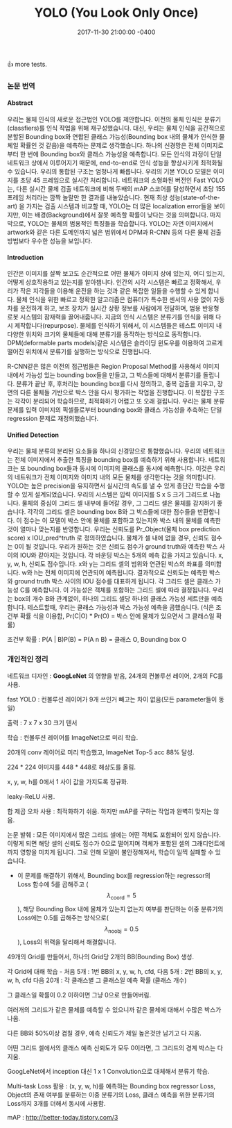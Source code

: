 ﻿---
layout: article
title:  "YOLO (You Look Only Once)"
date: 2017-11-30 21:00:00 -0400
modify_date: 2017-11-30 21:00:00 -0400
tags:
- Deep Learning
- Paper Reading
category: 
- deep learning
use_math: true
---

:+1:
more tests.

<!--more-->

### 논문 번역

#### Abstract
우리는 물체 인식의 새로운 접근법인 YOLO를 제안합니다. 이전의 물체 인식은 분류기(classfiers)를 인식 작업을 위해 재구성했습니다. 대신, 우리는 물체 인식을 공간적으로 분할된 Bounding box와 연합된 클래스 가능성(Bounding box 내의 물체가 인식한 물체일 확률인 것 같음)을 예측하는 문제로 생각했습니다. 하나의 신경망은 전체 이미지로부터 한 번에 Bounding box와 클래스 가능성을 예측합니다. 모든 인식의 과정이 단일 네트워크 상에서 이루어지기 때문에, end-to-end로 인식 성능을 향상시키게 최적화될 수 있습니다.
우리의 통합된 구조는 엄청나게 빠릅니다. 우리의 기본 YOLO 모델은 이미지를 초당 45 프레임으로 실시간 처리합니다. 네트워크의 소형화된 버전인 Fast YOLO는, 다른 실시간 물체 검출 네트워크에 비해 두배의 mAP 스코어를 달성하면서 초당 155프레임 처리라는 깜짝 놀랄만 한 결과를 내놓았습니다. 현재 최상 성능(state-of-the-art) 을 가지는 검출 시스템과 비교할 때, YOLO는 더 많은 localization error들을 보이지만, 이는 배경(Background)에서 잘못 예측할 확률이 낮다는 것을 의미합니다. 마지막으로, YOLO는 물체의 범용적인 특징들을 학습합니다. YOLO는 자연 이미지에서 artwork와 같은 다른 도메인까지 넓은 범위에서 DPM과 R-CNN 등의 다른 물체 검출 방법보다 우수한 성능을 보입니다.

#### Introduction
인간은 이미지를 살짝 보고도 순간적으로 어떤 물체가 이미지 상에 있는지, 어디 있는지, 어떻게 상호작용하고 있는지를 알아챕니다. 인간의 시각 시스템은 빠르고 정확해서, 우리가 작은 지각들을 이용해 운전을 하는 것과 같은 복잡한 일들을 수행할 수 있게 합니다. 물체 인식을 위한 빠르고 정확한 알고리즘은 컴퓨터가 특수한 센서의 사용 없이 자동차를 운전하게 하고, 보조 장치가 실시간 상황 정보를 사람에게 전달하며, 범용 반응형 로봇 시스템의 잠재력을 끌어내줍니다. 지금의 인식 시스템은 분류기를 인식을 위해 다시 제작합니다(repurpose). 물체를 인식하기 위해서, 이 시스템들은 테스트 이미지 내 다양한 위치와 크기의 물체들에 대해 분류기를 동작하는 방식으로 동작합니다. DPM(deformable parts models)같은 시스템은 슬라이딩 윈도우를 이용하여 고르게 떨어진 위치에서 분류기를 실행하는 방식으로 진행됩니다.

R-CNN같은 많은 이전의 접근법들은 Region Proposal Method를 사용해서 이미지 내에서 가능성 있는 bounding box들을 만들고, 그 박스들에 대해서 분류기를 돌립니다. 분류가 끝난 후, 후처리는 bounding box를 다시 정의하고, 중복 검출을 지우고, 장면의 다른 물체들 기반으로 박스 안을 다시 평가하는 작업을 진행합니다. 이 복잡한 구조는 각각이 분리되어 학습하므로, 최적화하기 어렵고 또 오래 걸립니다.
우리는 물체 분류 문제를 입력 이미지의 픽셀들로부터 bounding box와 클래스 가능성을 추측하는 단일 regression 문제로 재정의했습니다.

#### Unified Detection
우리는 물체 분류의 분리된 요소들을 하나의 신경망으로 통합했습니다.
우리의 네트워크는 전체 이미지에서 추출한 특징을 bounding box를 예측하기 위해 사용합니다.
네트워크는 또 bounding box들과 동시에 이미지의 클래스를 동시에 예측합니다.
이것은 우리의 네트워크가 전체 이미지와 이미지 내의 모든 물체를 생각한다는 것을 의미합니다.
YOLO는 높은 precision을 유지하면서 실시간의 속도를 낼 수 있게 종단간 학습을 수행할 수 있게 설계되었습니다.
우리의 시스템은 입력 이미지를 S x S 크기 그리드로 나눕니다.
물체의 중심이 그리드 셀 내부에 들어갈 경우, 그 그리드 셀은 물체를 감지하기 좋습니다.
각각의 그리드 셀은 bounding box B와 그 박스들에 대한 점수들을 반환합니다.
이 점수는 이 모델이 박스 안에 물체를 포함하고 있는지와 박스 내의 물체를 예측한 것이 얼마나 맞는지를 반영합니다.
우리는 신뢰도를 Pr_Object(물체 box prediction score) x IOU_pred^truth 로 정의하였습니다.
물체가 셀 내에 없을 경우, 신뢰도 점수는 0이 될 것입니다. 우리가 원하는 것은 신뢰도 점수가 ground truth와 예측한 박스 사이의 IOU와 같아지는 것입니다.
각 바운딩 박스는 5개의 예측 값을 가지고 있습니다. x, y, w, h, 신뢰도 점수입니다. x와 y는 그리드 셀의 범위와 연관된 박스의 좌표를 의미합니다. w와 h는 전체 이미지에 연관되어 예측됩니다. 결과적으로 신뢰도는 예측한 박스와 ground truth 박스 사이의 IOU 점수를 대표하게 됩니다.
각 그리드 셀은 클래스 가능성 C를 예측합니다. 이 가능성은 객체를 포함하는 그리드 셀에 따라 결정됩니다.
우리는 box의 개수 B와 관계없이, 하나의 그리드 셀당 하나의 클래스 가능성 세트만을 예측합니다.
테스트할때, 우리는 클래스 가능성과 박스 가능성 예측을 곱했습니다.
(식은 조건부 확률 식을 이용함, Pr(C|O) * Pr(O) = 박스 안에 물체가 있으면서 그 클래스일 확률)

조건부 확률 : P(A | B)P(B) = P(A n B) = 클래스 O, Bounding box O

### 개인적인 정리

네트워크 디자인 : __GoogLeNet__ 의 영향을 받음, 24개의 컨볼루션 레이어, 2개의 FC를 사용.

fast YOLO : 컨볼루션 레이어가 9개 쓰인거 빼고는 차이 없음(모든 parameter들이 동일)

출력 : 7 x 7 x 30 크기 텐서

학습 : 컨볼루션 레이어를 ImageNet으로 미리 학습.

20개의 conv 레이어로 미리 학습했고, ImageNet Top-5 acc 88% 달성.

224 * 224 이미지를 448 * 448로 해상도를 올림.

x, y, w, h를 0에서 1 사이 값을 가지도록 정규화.

leaky-ReLU 사용.

합 제곱 오차 사용 : 최적화하기 쉬움. 하지만 mAP를 구하는 작업과 완벽히 맞지는 않음.

논문 발췌 : 모든 이미지에서 많은 그리드 셀에는 어떤 객체도 포함되어 있지 않습니다.
이렇게 되면 해당 셀의 신뢰도 점수가 0으로 떨어지며 객체가 포함된 셀의 그래디언트에까지 영향을 미치게 됩니다. 그로 인해 모델이 불안정해져서, 학습이 일찍 실패할 수 있습니다.

- 이 문제를 해결하기 위해서, Bounding box를 regression하는 regressor의 Loss 함수에 5를 곱해주고 ($$\lambda _\text{coord} = 5$$), 해당 Bounding Box 내에 물체가 있는지 없는지 여부를 판단하는 이중 분류기의 Loss에는 0.5를 곱해주는 방식으로($$\lambda_\text{noobj} = 0.5$$),  Loss의 위력을 달리해서 해결합니다. 

49개의 Grid를 만들어서, 하나의 Grid당 2개의 BB(Bounding Box) 생성.

각 Grid에 대해 학습 - 처음 5개 : 1번 BB의 x, y, w, h, cfd, 다음 5개 : 2번 BB의 x, y, w, h, cfd
다음 20개 : 각 클래스별 그 클래스일 예측 확률 (클래스 개수)

그 클래스일 확률이 0.2 이하이면 그냥 0으로 만들어버림.

여러개의 그리드가 같은 물체를 예측할 수 있으니까 같은 물체에 대해서 수많은 박스가 나옴.

다른 BB와 50%이상 겹칠 경우, 예측 신뢰도가 제일 높은것만 남기고 다 지움.

어떤 그리드 셀에서의 클래스 예측 신뢰도가 모두 0이라면, 그 그리드의 경계 박스는 다 지움.

GoogLeNet에서 inception 대신 1 x 1 Convolution으로 대체해서 분류기 학습.

Multi-task Loss 활용 : (x, y, w, h)를 예측하는 Bounding box regressor Loss, Object의 존재 여부를 분류하는 이중 분류기의 Loss, 클래스 예측을 위한 분류기의 Loss까지 3개를 더해서 동시에 사용함.

mAP : http://better-today.tistory.com/3

